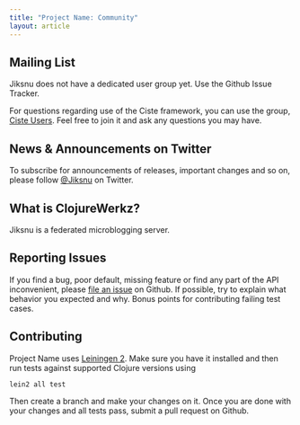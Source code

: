 ```yaml
---
title: "Project Name: Community"
layout: article
---
```


## Mailing List

Jiksnu does not have a dedicated user group yet. Use the Github Issue
Tracker.

For questions regarding use of the Ciste framework, you can use the
group, [Ciste Users](https://groups.google.com/d/forum/ciste-user). Feel free to join it and ask any questions you may have.


## News & Announcements on Twitter

To subscribe for announcements of releases, important changes and so on, please follow [@Jiksnu](https://twitter.com/jiksnu) on Twitter.


## What is ClojureWerkz?

Jiksnu is a federated microblogging server.

## Reporting Issues

If you find a bug, poor default, missing feature or find any part of the API inconvenient, please [file an issue](github.com/duck1123/jiksnu/issues) on Github.
If possible, try to explain what behavior you expected and why. Bonus points for contributing failing test cases.


## Contributing

Project Name uses [Leiningen 2](https://github.com/technomancy/leiningen/blob/master/doc/TUTORIAL.md). Make sure you have it installed and then run tests against
supported Clojure versions using

    lein2 all test

Then create a branch and make your changes on it. Once you are done with your changes and all tests pass, submit a pull request
on Github.
